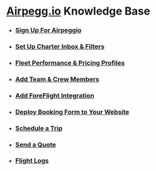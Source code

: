 # [Airpegg.io](https://airpegg.io) Knowledge Base

- ### [Sign Up For Airpeggio](kb/sign-up)
- ### [Set Up Charter Inbox & Filters](kb/charter-inbox-filter)
- ### [Fleet Performance & Pricing Profiles](kb/fleet-performance-pricing-profiles)
- ### [Add Team & Crew Members](kb/team-crew-members)
- ### [Add ForeFlight Integration](kb/foreflight-integration)
- ### [Deploy Booking Form to Your Website](kb/booking-form)
- ### [Schedule a Trip](kb/schedule-trip)
- ### [Send a Quote](kb/send-quote)
- ### [Flight Logs](kb/flight-logs)
